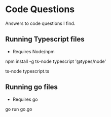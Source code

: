 # Code Questions
Answers to code questions I find.

## Running Typescript files

 * Requires Node/npm

npm install -g ts-node typescript '@types/node'

ts-node typescript.ts

## Running go files

* Requires go

go run go.go
